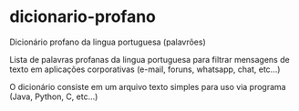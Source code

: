 # dicionario-profano
Dicionário profano da lingua portuguesa (palavrões)

Lista de palavras profanas da lingua portuguesa para filtrar mensagens de texto em aplicações corporativas (e-mail, foruns, whatsapp, chat, etc...)

O dicionário consiste em um arquivo texto simples para uso via programa (Java, Python, C, etc...)
